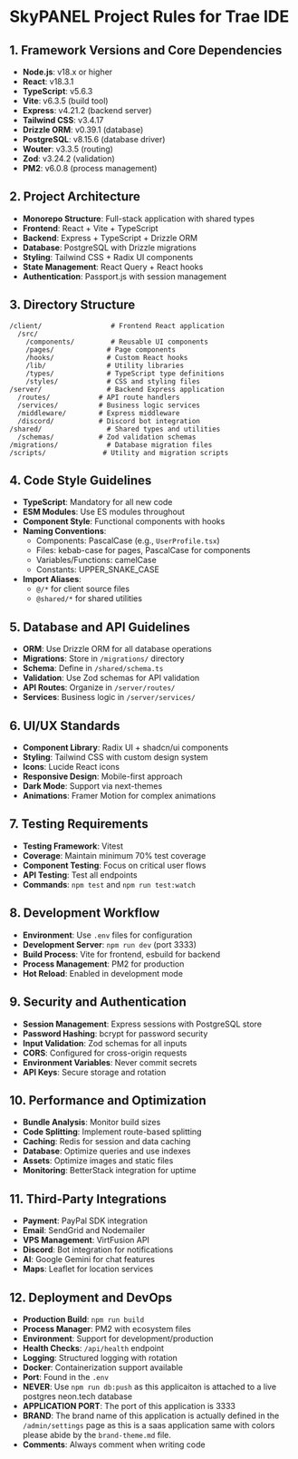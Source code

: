 # SkyPANEL Project Rules for Trae IDE

## 1. Framework Versions and Core Dependencies
   - **Node.js**: v18.x or higher
   - **React**: v18.3.1
   - **TypeScript**: v5.6.3
   - **Vite**: v6.3.5 (build tool)
   - **Express**: v4.21.2 (backend server)
   - **Tailwind CSS**: v3.4.17
   - **Drizzle ORM**: v0.39.1 (database)
   - **PostgreSQL**: v8.15.6 (database driver)
   - **Wouter**: v3.3.5 (routing)
   - **Zod**: v3.24.2 (validation)
   - **PM2**: v6.0.8 (process management)

## 2. Project Architecture
   - **Monorepo Structure**: Full-stack application with shared types
   - **Frontend**: React + Vite + TypeScript
   - **Backend**: Express + TypeScript + Drizzle ORM
   - **Database**: PostgreSQL with Drizzle migrations
   - **Styling**: Tailwind CSS + Radix UI components
   - **State Management**: React Query + React hooks
   - **Authentication**: Passport.js with session management

## 3. Directory Structure
   ```
   /client/                 # Frontend React application
     /src/
       /components/         # Reusable UI components
       /pages/             # Page components
       /hooks/             # Custom React hooks
       /lib/               # Utility libraries
       /types/             # TypeScript type definitions
       /styles/            # CSS and styling files
   /server/                # Backend Express application
     /routes/            # API route handlers
     /services/          # Business logic services
     /middleware/        # Express middleware
     /discord/           # Discord bot integration
   /shared/                # Shared types and utilities
     /schemas/           # Zod validation schemas
   /migrations/            # Database migration files
   /scripts/              # Utility and migration scripts
   ```

## 4. Code Style Guidelines
   - **TypeScript**: Mandatory for all new code
   - **ESM Modules**: Use ES modules throughout
   - **Component Style**: Functional components with hooks
   - **Naming Conventions**:
     - Components: PascalCase (e.g., `UserProfile.tsx`)
     - Files: kebab-case for pages, PascalCase for components
     - Variables/Functions: camelCase
     - Constants: UPPER_SNAKE_CASE
   - **Import Aliases**:
     - `@/*` for client source files
     - `@shared/*` for shared utilities

## 5. Database and API Guidelines
   - **ORM**: Use Drizzle ORM for all database operations
   - **Migrations**: Store in `/migrations/` directory
   - **Schema**: Define in `/shared/schema.ts`
   - **Validation**: Use Zod schemas for API validation
   - **API Routes**: Organize in `/server/routes/`
   - **Services**: Business logic in `/server/services/`

## 6. UI/UX Standards
   - **Component Library**: Radix UI + shadcn/ui components
   - **Styling**: Tailwind CSS with custom design system
   - **Icons**: Lucide React icons
   - **Responsive Design**: Mobile-first approach
   - **Dark Mode**: Support via next-themes
   - **Animations**: Framer Motion for complex animations

## 7. Testing Requirements
   - **Testing Framework**: Vitest
   - **Coverage**: Maintain minimum 70% test coverage
   - **Component Testing**: Focus on critical user flows
   - **API Testing**: Test all endpoints
   - **Commands**: `npm test` and `npm run test:watch`

## 8. Development Workflow
   - **Environment**: Use `.env` files for configuration
   - **Development Server**: `npm run dev` (port 3333)
   - **Build Process**: Vite for frontend, esbuild for backend
   - **Process Management**: PM2 for production
   - **Hot Reload**: Enabled in development mode

## 9. Security and Authentication
   - **Session Management**: Express sessions with PostgreSQL store
   - **Password Hashing**: bcrypt for password security
   - **Input Validation**: Zod schemas for all inputs
   - **CORS**: Configured for cross-origin requests
   - **Environment Variables**: Never commit secrets
   - **API Keys**: Secure storage and rotation

## 10. Performance and Optimization
   - **Bundle Analysis**: Monitor build sizes
   - **Code Splitting**: Implement route-based splitting
   - **Caching**: Redis for session and data caching
   - **Database**: Optimize queries and use indexes
   - **Assets**: Optimize images and static files
   - **Monitoring**: BetterStack integration for uptime

## 11. Third-Party Integrations
   - **Payment**: PayPal SDK integration
   - **Email**: SendGrid and Nodemailer
   - **VPS Management**: VirtFusion API
   - **Discord**: Bot integration for notifications
   - **AI**: Google Gemini for chat features
   - **Maps**: Leaflet for location services

## 12. Deployment and DevOps
   - **Production Build**: `npm run build`
   - **Process Manager**: PM2 with ecosystem files
   - **Environment**: Support for development/production
   - **Health Checks**: `/api/health` endpoint
   - **Logging**: Structured logging with rotation
   - **Docker**: Containerization support available
   - **Port**: Found in the `.env`
   - **NEVER**: Use `npm run db:push` as this applicaiton is attached to a live postgres neon.tech database
   - **APPLICATION PORT**: The port of this application is 3333
   - **BRAND**: The brand name of this application is actually defined in the `/admin/settings` page as this is a saas application same with colors please abide by the `brand-theme.md` file.
   - **Comments**: Always comment when writing code